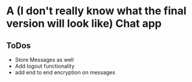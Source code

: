 # A (I don't really know what the final version will look like) Chat app

## ToDos
- Store Messages as well
- Add logout functionality
- add end to end encryption on messages